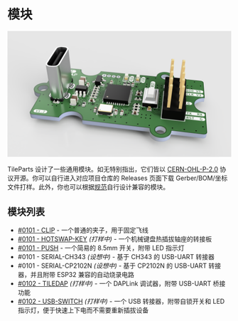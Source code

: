 # 模块

![0102-TILEDAP](./0102-TILEDAP.png)

TileParts 设计了一些通用模块。如无特别指出，它们皆以 [CERN-OHL-P-2.0](https://spdx.org/licenses/CERN-OHL-P-2.0.html) 协议开源。你可以自行进入对应项目仓库的 Releases 页面下载 Gerber/BOM/坐标文件打样。此外，你也可以根据[规范](/spec/)自行设计兼容的模块。

## 模块列表

* [#0101 - CLIP](https://github.com/TileParts/0101-CLIP) - 一个普通的夹子，用于固定飞线
* [#0101 - HOTSWAP-KEY](https://github.com/TileParts/0101-HOTSWAP-KEY) _(打样中)_ - 一个机械键盘热插拔轴座的转接板
* [#0101 - PUSH](https://github.com/TileParts/0101-PUSH) - 一个简易的 8.5mm 开关，附带 LED 指示灯
* #0101 - SERIAL-CH343 _(设想中)_ - 基于 CH343 的 USB-UART 转接器
* #0101 - SERIAL-CP2102N _(设想中)_ - 基于 CP2102N 的 USB-UART 转接器，并且附带 ESP32 兼容的自动烧录电路
* [#0102 - TILEDAP](https://github.com/TileParts/0102-TILEDAP) _(打样中)_ - 一个 DAPLink 调试器，附带 USB-UART 桥接功能
* [#0102 - USB-SWITCH](https://github.com/TileParts/0102-USB-SWITCH) _(打样中)_ - 一个 USB 转接器，附带自锁开关和 LED 指示灯，便于快速上下电而不需要重新插拔设备

